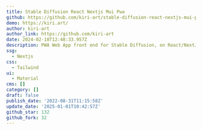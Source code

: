 ```yaml
---
title: Stable Diffusion React Nextjs Mui Pwa
github: https://github.com/kiri-art/stable-diffusion-react-nextjs-mui-pwa
demo: https://kiri.art/
author: kiri-art
author_link: https://github.com/kiri-art
date: 2024-02-18T12:48:33.957Z
description: PWA Web App front end for Stable Diffusion, on React/NextJS with Material UI
ssg:
  - Nextjs
css:
  - Tailwind
ui:
  - Material
cms: []
category: []
draft: false
publish_date: '2022-08-31T11:15:58Z'
update_date: '2025-01-01T10:42:57Z'
github_star: 132
github_fork: 32
---
```


